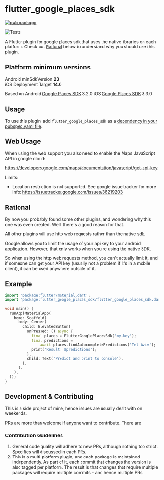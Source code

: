 # flutter_google_places_sdk

[![pub package](https://img.shields.io/pub/v/flutter_google_places_sdk.svg)](https://pub.dartlang.org/packages/flutter_google_places_sdk)

![Tests](https://github.com/matanshukry/flutter_google_places_sdk/actions/workflows/tests.yml/badge.svg)

A Flutter plugin for google places sdk that uses the native libraries on each platform.
Check out [Rational](##RATIONAL) below to understand why you should use this plugin.

## Platform minimum versions

Android minSdkVersion **23**  
iOS Deployment Target **14.0**

Based on 
Android [Google Places SDK](https://developers.google.com/maps/documentation/places/android-sdk/release-notes) 3.2.0
iOS [Google Places SDK](https://developers.google.com/maps/documentation/places/ios-sdk/release-notes) 8.3.0

## Usage

To use this plugin, add `flutter_google_places_sdk` as a [dependency in your pubspec.yaml file](https://flutter.dev/platform-plugins/).

## Web Usage

When using the web support you also need to enable the Maps JavaScript API in google cloud:

https://developers.google.com/maps/documentation/javascript/get-api-key

Limits:
* Location restriction is not supported. See google issue tracker for more info: https://issuetracker.google.com/issues/36219203

## Rational

By now you probably found some other plugins, and wondering why this one was even created.
Well, there's a good reason for that.

All other plugins will use http web requests rather than the native sdk.

Google allows you to limit the usage of your api key to your android application.
However, that only works when you're using the native SDK.

So when using the http web requests method, you can't actually limit it,
and if someone can get your API key (usually not a problem if it's in a mobile client),
it can be used anywhere outside of it.

## Example

``` dart
import 'package:flutter/material.dart';
import 'package:flutter_google_places_sdk/flutter_google_places_sdk.dart';

void main() {
  runApp(MaterialApp(
    home: Scaffold(
      body: Center(
        child: ElevatedButton(
          onPressed: () async {
            final places = FlutterGooglePlacesSdk('my-key');
            final predictions =
                await places.findAutocompletePredictions('Tel Aviv');
            print('Result: $predictions');
          },
          child: Text('Predict and print to console'),
        ),
      ),
    ),
  ));
}

```

## Development & Contributing

This is a side project of mine, hence issues are usually dealt with on weekends.

PRs are more than welcome if anyone want to contribute. There are 

### Contribution Guidelines

1. General code quality will adhere to new PRs, although nothing too strict. Specifics will discussed in each PRs.
2. This is a multi-platform plugin, and each package is maintained independently. As part of it, each commit that changes the version is also tagged per platform. 
   The result is that changes that require multiple packages will require multiple commits - and hence multiple PRs.
